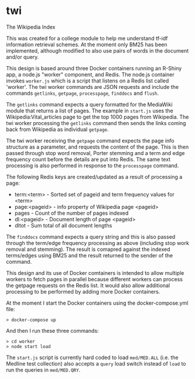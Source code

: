 # twi
The Wikipedia Index

This was created for a college module to help me understand tf-idf information retrieval schemes.  At the moment only BM25 has been implemented, although modified to also use pairs of words in the document and/or query.

This design is based around three Docker containers running an R-Shiny app, a node.js "worker" component, and Redis.  The node.js container invokes `worker.js` which is a script that listens on a Redis list called 'worker'.  The twi worker commands are JSON requests and include the commands `getlinks`, `getpage`, `processpage`, `finddocs` and `flush`.  

The `getlinks` command expects a query formatted for the MediaWiki module that returns a list of pages.  The example in `start.js` uses the Wikipedia:Vital_articles page to get the top 1000 pages from Wikipedia.  The twi worker processing the `getlinks` command then sends the links coming back from Wikipedia as individual `getpage`.

The twi worker receiving the `getpage` command expects the page info structure as a parameter, and requests the content of the page.  This is then passed through stop word removal, Porter stemming and a term and edge frequency count before the details are put into Redis.  The same text processing is also performed in response to the `processpage` command.

The following Redis keys are created/updated as a result of processing a page:

* term:&lt;term> - Sorted set of pageid and term frequency values for &lt;term>
* page:&lt;pageid> - info property of Wikipedia page &lt;pageid>
* pages - Count of the number of pages indexed
* dl:&lt;pageid> - Document length of page &lt;pageid>
* dltot - Sum total of all document lengths

The `finddocs` command expects a query string and this is also passed through the term/edge frequency processing as above (including stop work removal and stemming).  The result is comapred against the indexed terms/edges using BM25 and the result returned to the sender of the command.

This design and its use of Docker comtainers is intended to allow multiple workers to fetch pages in parallel because different workers can process the getpage requests on the Redis list.  It would also allow additional processing to be performed by adding more Docker containers.

At the moment I start the Docker containers using the docker-compose.yml file:

```
> docker-compose up
```

And then I run these three commands:

```
> cd worker
> node start load 
```

The `start.js` script is currently hard coded to load `med/MED.ALL` (i.e. the Medline test collection) also accepts a `query` load switch instead of `load` to run the queries in `med/MED.QRY`.

